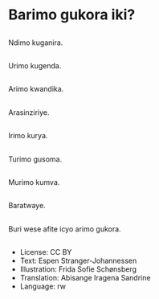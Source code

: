 # Barimo gukora iki?

##
Ndimo kuganira.

##
Urimo kugenda.

##
Arimo kwandika.

##
Arasinziriye.

##
Irimo kurya.

##
Turimo gusoma.

##
Murimo kumva.

##
Baratwaye.

##
Buri wese afite icyo arimo gukora.

##
* License: CC BY
* Text: Espen Stranger-Johannessen
* Illustration: Frida Sofie Schønsberg
* Translation: Abisange Iragena Sandrine
* Language: rw
